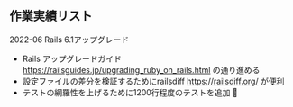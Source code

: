 ## 作業実績リスト
2022-06 Rails 6.1アップグレード
- Rails アップグレードガイド　https://railsguides.jp/upgrading_ruby_on_rails.html の通り進める
- 設定ファイルの差分を検証するためにrailsdiff https://railsdiff.org/ が便利
- テストの網羅性を上げるために1200行程度のテストを追加 🤯
